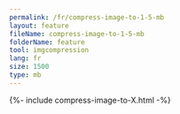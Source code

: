 ```yaml
---
permalink: /fr/compress-image-to-1-5-mb
layout: feature
fileName: compress-image-to-1-5-mb
folderName: feature
tool: imgcompression
lang: fr
size: 1500
type: mb
---
```


{%- include compress-image-to-X.html -%}

